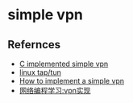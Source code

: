 
# simple vpn





## Refernces

- [C implemented simple vpn](https://github.com/gregnietsky/simpletun)
- [linux tap/tun](https://www.zhaohuabing.com/post/2020-02-24-linux-taptun/)
- [How to implement a simple vpn](https://paper.seebug.org/1648/)
- [网络编程学习:vpn实现](https://www.jianshu.com/p/e74374a9c473)
